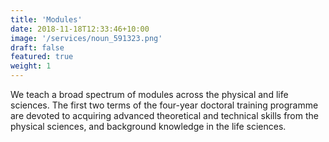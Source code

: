 ```yaml
---
title: 'Modules'
date: 2018-11-18T12:33:46+10:00
image: '/services/noun_591323.png'
draft: false
featured: true
weight: 1
---
```


We teach a broad spectrum of modules across the physical and life sciences. The first
two terms of the four-year doctoral training programme are devoted to acquiring advanced
theoretical and technical skills from the physical sciences, and background knowledge in
the life sciences.

